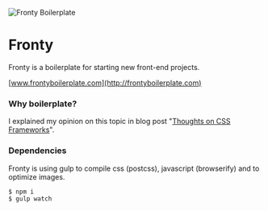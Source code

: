 ![Fronty Boilerplate](https://cldup.com/jy5xKcKfJX.svg "Fronty Boilerplate")

# Fronty
Fronty is a boilerplate for starting new front-end projects.

[www.frontyboilerplate.com](http://frontyboilerplate.com)

### Why boilerplate?
I explained my opinion on this topic in blog post "[Thoughts on CSS Frameworks](http://marketblog.envato.com/guest/thought-css-frameworks/)".

### Dependencies
Fronty is using gulp to compile css (postcss), javascript (browserify) and to optimize images.
```
$ npm i
$ gulp watch
```
